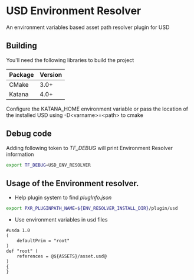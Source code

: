 # USD Environment Resolver

An environment variables based asset path resolver plugin for USD



## Building

You'll need the following libraries to build the project

| Package           | Version        |
| ----------------- | -------------- |
| CMake             | 3.0+           |
| Katana            | 4.0+           |

Configure the KATANA\_HOME environment variable or pass the location of the installed USD using -D\<varname\>=\<path\> to cmake



## Debug code

Adding following token to *TF_DEBUG* will print Environment Resolver information

```bash
export TF_DEBUG=USD_ENV_RESOLVER
```



## Usage of the Environment resolver.

* Help plugin system to find _plugInfo.json_

```bash
export PXR_PLUGINPATH_NAME=${ENV_RESOLVER_INSTALL_DIR}/plugin/usd
```


* Use environment variables in usd files

```
#usda 1.0
(
    defaultPrim = "root"
)
def "root" (
    references = @${ASSETS}/asset.usd@
)
{
}
```